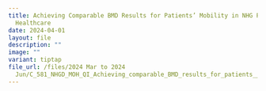 ```yaml
---
title: Achieving Comparable BMD Results for Patients’ Mobility in NHG Primary
  Healthcare
date: 2024-04-01
layout: file
description: ""
image: ""
variant: tiptap
file_url: /files/2024 Mar to 2024
  Jun/C_581_NHGD_MOH_QI_Achieving_comparable_BMD_results_for_patients__mobility_in_NHG_Primary_Healthcare.pdf
---
```

